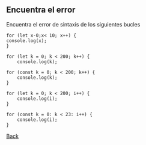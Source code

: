 ## Encuentra el error

Encuentra el error de sintaxis de los siguientes bucles

```
for (let x-0;x< 10; x++) {
console.log(x);
}
```

```
for (let k = 0; k < 200; k++) {
	console.log(k);
```

```
for (const k = 0; k < 200; k++) {
	console.log(k);
}
```

```
for (let k = 0; k < 200; i++) {
	console.log(i);
}
```

```
for (const k = 0: k < 23: i++) {
	console.log(i);
}
```

[Back](../../readme.md)